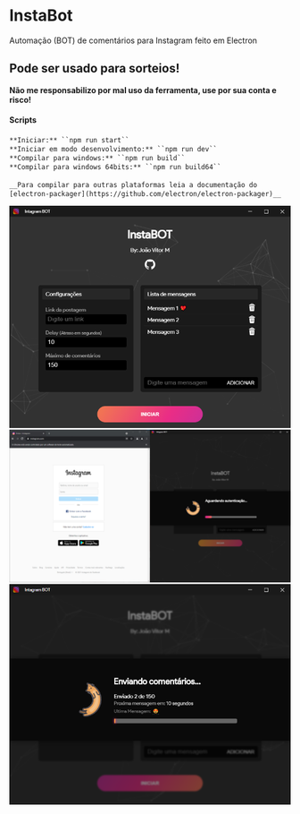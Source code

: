 # InstaBot
Automação (BOT) de comentários para Instagram feito em Electron

## Pode ser usado para sorteios!
**Não me responsabilizo por mal uso da ferramenta, use por sua conta e risco!**

#### Scripts
    **Iniciar:** ``npm run start``
    **Iniciar em modo desenvolvimento:** ``npm run dev``
    **Compilar para windows:** ``npm run build``
    **Compilar para windows 64bits:** ``npm run build64``

    __Para compilar para outras plataformas leia a documentação do [electron-packager](https://github.com/electron/electron-packager)__

![alt Print1](/src/images/prints/1.png)
![alt Print2](/src/images/prints/2.png)
![alt Print3](/src/images/prints/3.png)